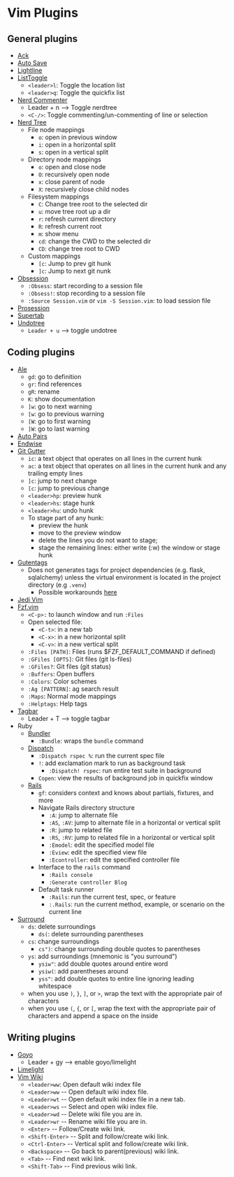 # Vim Plugins

## General plugins

- [Ack](https://github.com/mileszs/ack.vim)
- [Auto Save](https://github.com/907th/vim-auto-save)
- [Lightline](https://github.com/itchyny/lightline.vim)
- [ListToggle](https://github.com/Valloric/ListToggle)
  - `<leader>l`: Toggle the location list
  - `<leader>q`: Toggle the quickfix list
- [Nerd Commenter](https://github.com/preservim/nerdcommente)
  - Leader + n --> Toggle nerdtree
  - `<C-/>`: Toggle commenting/un-commenting of line or selection
- [Nerd Tree](https://github.com/preservim/nerdtree)
  - File node mappings
    - `o`: open in previous window
    - `i`: open in a horizontal split
    - `s`: open in a vertical split
  - Directory node mappings
    - `o`: open and close node
    - `O`: recursively open node
    - `x`: close parent of node
    - `X`: recursively close child nodes
  - Filesystem mappings
    - `C`: Change tree root to the selected dir
    - `u`: move tree root up a dir
    - `r`: refresh current directory
    - `R`: refresh current root
    - `m`: show menu
    - `cd`: change the CWD to the selected dir
    - `CD`: change tree root to CWD
  - Custom mappings
    - `[c`: Jump to prev git hunk
    - `]c`: Jump to next git nunk
- [Obsession](https://github.com/tpope/vim-obsession)
  - `:Obsess`: start recording to a session file
  - `:Obsess!`: stop recording to a session file
  - `:Source Session.vim` or `vim -S Session.vim`: to load session file
- [Prosession](https://github.com/dhruvasagar/vim-prosession)
- [Supertab](https://github.com/ervandew/supertab)
- [Undotree](https://github.com/mbbill/undotree)
  - `Leader + u` --> toggle undotree

## Coding plugins

- [Ale](https://github.com/dense-analysis/ale)
  - `gd`: go to definition
  - `gr`: find references
  - `gR`: rename
  - `K`: show documentation
  - `]w`: go to next warning
  - `[w`: go to previous warning
  - `[W`: go to first warning
  - `]W`: go to last warning
- [Auto Pairs](https://github.com/jiangmiao/auto-pairs)
- [Endwise](https://github.com/tpope/vim-endwise)
- [Git Gutter](https://github.com/airblade/vim-gitgutter)
  - `ic`: a text object that operates on all lines in the current hunk
  - `ac`: a text object that operates on all lines in the current hunk and any trailing empty lines
  - `]c`: jump to next change
  - `[c`: jump to previous change
  - `<leader>hp`: preview hunk
  - `<leader>hs`: stage hunk
  - `<leader>hu`: undo hunk
  - To stage part of any hunk:
    - preview the hunk
    - move to the preview window
    - delete the lines you do not want to stage;
    - stage the remaining lines: either write (:w) the window or stage hunk
- [Gutentags](https://github.com/ludovicchabant/vim-gutentags)
  - Does not generates tags for project dependencies (e.g. flask, sqlalchemy) unless the virtual
    environment is located in the project directory (e.g `.venv`)
    - Possible workarounds [here](https://github.com/ludovicchabant/vim-gutentags/issues/179)
- [Jedi Vim](https://github.com/davidhalter/jedi-vim)
- [Fzf.vim](https://github.com/junegunn/fzf.vim)
  - `<C-p>:` to launch window and run `:Files`
  - Open selected file:
    - `<C-t>`: in a new tab
    - `<C-x>`: in a new horizontal split
    - `<C-v>`: in a new vertical split
  - `:Files [PATH]`: Files (runs $FZF_DEFAULT_COMMAND if defined)
  - `:GFiles [OPTS]`: Git files (git ls-files)
  - `:GFiles?`: Git files (git status)
  - `:Buffers`: Open buffers
  - `:Colors`: Color schemes
  - `:Ag [PATTERN]`: ag search result
  - `:Maps`: Normal mode mappings
  - `:Helptags`: Help tags
- [Tagbar](https://github.com/preservim/tagbar)
  - Leader + T --> toggle tagbar
- Ruby
  - [Bundler](https://github.com/tpope/vim-bundler)
    - `:Bundle`: wraps the `bundle` command
  - [Dispatch](https://github.com/tpope/vim-dispatch)
    - `:Dispatch rspec %`: run the current spec file
    - `!`: add exclamation mark to run as background task
      - `:Dispatch! rspec`: run entire test suite in background
    - `Copen`: view the results of background job in quickfix window
  - [Rails](https://github.com/tpope/vim-rails)
    - `gf`: considers context and knows about partials, fixtures, and more
    - Navigate Rails directory structure
      - `:A`: jump to alternate file
      - `:AS`, `:AV`: jump to alternate file in a horizontal or vertical split
      - `:R`: jump to related file
      - `:RS`, `:RV`: jump to related file in a horizontal or vertical split
      - `:Emodel`: edit the specified model file
      - `:Eview`: edit the specified view file
      - `:Econtroller`: edit the specified controller file
    - Interface to the `rails` command
      - `:Rails console`
      - `:Generate controller Blog`
    - Default task runner
      - `:Rails`: run the current test, spec, or feature
      - `:.Rails`: run the current method, example, or scenario on the current line
- [Surround](https://github.com/tpope/vim-surround)
  - `ds`: delete surroundings
    - `ds(`: delete surrounding parentheses
  - `cs`: change surroundings
    - `cs")`: change surrounding double quotes to parentheses
  - `ys`: add surroundings (mnemonic is "you surround")
    - `ysiw"`: add double quotes around entire word
    - `ysiw(`: add parentheses around
    - `yss"`: add double quotes to entire line ignoring leading whitespace
  - when you use `)`, `}`, `]`, or `>`, wrap the text with the appropriate pair of characters
  - when you use `(`, `{`, or `[`, wrap the text with the appropriate pair of characters and append
    a space on the inside

## Writing plugins

- [Goyo](https://github.com/junegunn/goyo.vim)
  - Leader + gy --> enable goyo/limelight
- [Limelight](https://github.com/junegunn/limelight.vim)
- [Vim Wiki](https://github.com/vimwiki/vimwiki)
  - `<leader>ww`: Open default wiki index file
  - `<Leader>ww` -- Open default wiki index file.
  - `<Leader>wt` -- Open default wiki index file in a new tab.
  - `<Leader>ws` -- Select and open wiki index file.
  - `<Leader>wd` -- Delete wiki file you are in.
  - `<Leader>wr` -- Rename wiki file you are in.
  - `<Enter>` -- Follow/Create wiki link.
  - `<Shift-Enter>` -- Split and follow/create wiki link.
  - `<Ctrl-Enter>` -- Vertical split and follow/create wiki link.
  - `<Backspace>` -- Go back to parent(previous) wiki link.
  - `<Tab>` -- Find next wiki link.
  - `<Shift-Tab>` -- Find previous wiki link.
